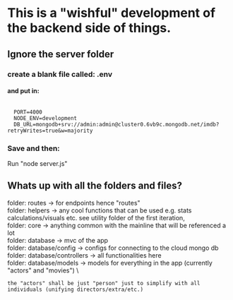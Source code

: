 # This is a "wishful" development of the backend side of things. 
## Ignore the server folder

### create a blank file called:   .env    
#### and put in:

```

  PORT=4000
  NODE_ENV=development
  DB_URL=mongodb+srv://admin:admin@cluster0.6vb9c.mongodb.net/imdb?retryWrites=true&w=majority
```
### Save and then:


Run "node server.js" 


## Whats up with all the folders and files?

folder: routes -> for endpoints hence "routes"\
folder: helpers -> any cool functions that can be used e.g. stats calculations/visuals etc.     see utility folder of the first iteration,\
folder: core -> anything common with the mainline that will be referenced a lot\
folder: database -> mvc of the app\
  folder: database/config -> configs for connecting to the cloud mongo db\
  folder: database/controllers -> all functionalities here\
  folder: database/models -> models for everything in the app (currently "actors" and "movies")     \
  
  
    the "actors" shall be just "person" just to simplify with all individuals (unifying directors/extra/etc.)
